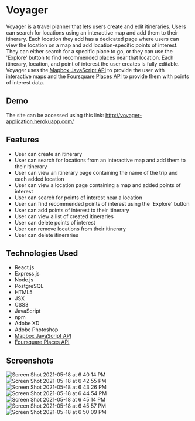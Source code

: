 # Voyager

Voyager is a travel planner that lets users create and edit itineraries. Users can search for locations using an interactive map and add them to their itinerary. Each location they add has a dedicated page where users can view the location on a map and add location-specific points of interest. They can either search for a specific place to go, or they can use the 'Explore' button to find recommended places near that location. Each itinerary, location, and point of interest the user creates is fully editable. Voyager uses the [Mapbox JavaScript API](https://docs.mapbox.com/mapbox-gl-js/api/) to provide the user with interactive maps and the [Foursquare Places API](https://developer.foursquare.com/docs/places-api/) to provide them with points of interest data.

## Demo

The site can be accessed using this link: http://voyager-application.herokuapp.com/

## Features
- User can create an itinerary
- User can search for locations from an interactive map and add them to their itinerary
- User can view an itinerary page containing the name of the trip and each added location
- User can view a location page containing a map and added points of interest
- User can search for points of interest near a location
- User can find recommended points of interest using the 'Explore' button
- User can add points of interest to their itinerary
- User can view a list of created itineraries
- User can delete points of interest
- User can remove locations from their itinerary
- User can delete itineraries

## Technologies Used

- React.js
- Express.js
- Node.js
- PostgreSQL
- HTML5
- JSX
- CSS3
- JavaScript
- npm
- Adobe XD
- Adobe Photoshop
- [Mapbox JavaScript API](https://docs.mapbox.com/mapbox-gl-js/api/)
- [Foursquare Places API](https://developer.foursquare.com/docs/places-api/)

## Screenshots

![Screen Shot 2021-05-18 at 6 40 14 PM](https://user-images.githubusercontent.com/76799878/118744595-76a9fb80-b809-11eb-89d5-145010133019.png)
![Screen Shot 2021-05-18 at 6 42 55 PM](https://user-images.githubusercontent.com/76799878/118744599-7a3d8280-b809-11eb-9e5b-bc66edc3a574.png)
![Screen Shot 2021-05-18 at 6 43 26 PM](https://user-images.githubusercontent.com/76799878/118744600-7ad61900-b809-11eb-9cb1-70de26fe917c.png)
![Screen Shot 2021-05-18 at 6 44 54 PM](https://user-images.githubusercontent.com/76799878/118744601-7ad61900-b809-11eb-83ce-e1b96060f0ca.png)
![Screen Shot 2021-05-18 at 6 45 14 PM](https://user-images.githubusercontent.com/76799878/118744603-7b6eaf80-b809-11eb-9e62-8df173422973.png)
![Screen Shot 2021-05-18 at 6 45 57 PM](https://user-images.githubusercontent.com/76799878/118744604-7b6eaf80-b809-11eb-8cf1-b3963dca0ad6.png)
![Screen Shot 2021-05-18 at 6 50 09 PM](https://user-images.githubusercontent.com/76799878/118744845-e8824500-b809-11eb-8dc2-8bfebef9d218.png)

